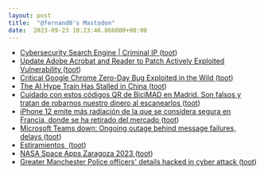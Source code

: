 ```yaml
---
layout: post
title:  "@fernand0's Mastodon"
date:  2023-09-23 10:23:46.866000+00:00
---
```

*  [Cybersecurity Search Engine \| Criminal IP  ](https://www.criminalip.io/) ([toot](https://mastodon.social/@fernand0/111113969786227703))
*  [Update Adobe Acrobat and Reader to Patch Actively Exploited Vulnerability ](https://thehackernews.com/2023/09/update-adobe-acrobat-and-reader-to.htm) ([toot](https://mastodon.social/@fernand0/111113695774544523))
*  [Critical Google Chrome Zero-Day Bug Exploited in the Wild ](https://www.darkreading.com/vulnerabilities-threats/critical-google-chrome-zero-day-bug-exploite) ([toot](https://mastodon.social/@fernand0/111113544033558639))
*  [The AI Hype Train Has Stalled in China ](https://www.wired.com/story/ai-hype-train-stalled-in-china) ([toot](https://mastodon.social/@fernand0/111113232881947975))
*  [Cuidado con estos códigos QR de BiciMAD en Madrid. Son falsos y tratan de robarnos nuestro dinero al escanearlos ](https://www.genbeta.com/seguridad/cuidado-estos-codigos-qr-bicimad-madrid-falsos-tratan-robarnos-nuestro-dinero-al-escanearlo) ([toot](https://mastodon.social/@fernand0/111112947638654658))
*  [iPhone 12 emite más radiación de la que se considera segura en Francia, donde se ha retirado del mercado ](https://www.europapress.es/portaltic/gadgets/noticia-iphone-12-emite-mas-radiacion-considera-segura-francia-donde-retirado-mercado-20230913112259.htm) ([toot](https://mastodon.social/@fernand0/111112798240788434))
*  [Microsoft Teams down: Ongoing outage behind message failures, delays ](https://www.bleepingcomputer.com/news/microsoft/microsoft-teams-down-ongoing-outage-behind-message-failures-delays) ([toot](https://mastodon.social/@fernand0/111110887429925164))
*  [Estiramientos  ](https://avecesunafoto.wordpress.com/2023/09/22/estiramientos) ([toot](https://mastodon.social/@fernand0/111109923799066861))
*  [NASA Space Apps Zaragoza 2023 ](https://spaceappszgz.github.io) ([toot](https://mastodon.social/@fernand0/111109915522315063))
*  [Greater Manchester Police officers' details hacked in cyber attack ](https://www.bbc.co.uk/news/uk-england-manchester-6681075) ([toot](https://mastodon.social/@fernand0/111109779971677386))
